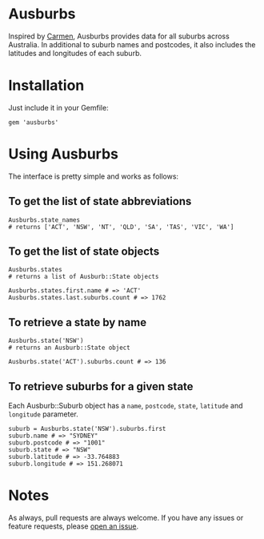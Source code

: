 # Ausburbs

Inspired by [Carmen](https://github.com/jim/carmen), Ausburbs provides
data for all suburbs across Australia. In additional to suburb names and
postcodes, it also includes the latitudes and longitudes of each suburb.

# Installation

Just include it in your Gemfile:

    gem 'ausburbs'

# Using Ausburbs

The interface is pretty simple and works as follows:

## To get the list of state abbreviations

    Ausburbs.state_names
    # returns ['ACT', 'NSW', 'NT', 'QLD', 'SA', 'TAS', 'VIC', 'WA']

## To get the list of state objects

    Ausburbs.states
    # returns a list of Ausburb::State objects

    Ausburbs.states.first.name # => 'ACT'
    Ausburbs.states.last.suburbs.count # => 1762

## To retrieve a state by name

    Ausburbs.state('NSW')
    # returns an Ausburb::State object

    Ausburbs.state('ACT').suburbs.count # => 136

## To retrieve suburbs for a given state

Each Ausburb::Suburb object has a `name`, `postcode`, `state`,
`latitude` and `longitude` parameter.

    suburb = Ausburbs.state('NSW').suburbs.first
    suburb.name # => "SYDNEY"
    suburb.postcode # => "1001"
    suburb.state # => "NSW"
    suburb.latitude # => -33.764883
    suburb.longitude # => 151.268071

# Notes

As always, pull requests are always welcome. If you have any
issues or feature requests, please [open an issue](https://github.com/thetron/ausburbs/issues/new).
